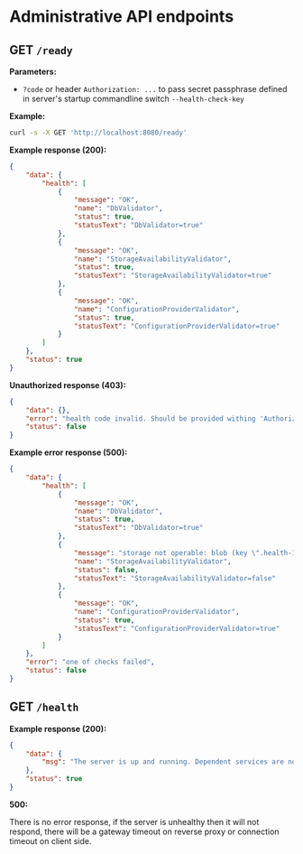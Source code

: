 Administrative API endpoints
============================

## GET `/ready`

**Parameters:**
- `?code` or header `Authorization: ...` to pass secret passphrase defined in server's startup commandline switch `--health-check-key`

**Example:**

```bash
curl -s -X GET 'http://localhost:8080/ready'
```

**Example response (200):**

```json
{
    "data": {
        "health": [
            {
                "message": "OK",
                "name": "DbValidator",
                "status": true,
                "statusText": "DbValidator=true"
            },
            {
                "message": "OK",
                "name": "StorageAvailabilityValidator",
                "status": true,
                "statusText": "StorageAvailabilityValidator=true"
            },
            {
                "message": "OK",
                "name": "ConfigurationProviderValidator",
                "status": true,
                "statusText": "ConfigurationProviderValidator=true"
            }
        ]
    },
    "status": true
}
```

**Unauthorized response (403):**

```json
{
    "data": {},
    "error": "health code invalid. Should be provided withing 'Authorization' header or 'code' query string. Must match --health-check-code commandline switch value",
    "status": false
}
```

**Example error response (500):**

```json
{
    "data": {
        "health": [
            {
                "message": "OK",
                "name": "DbValidator",
                "status": true,
                "statusText": "DbValidator=true"
            },
            {
                "message": "storage not operable: blob (key \".health-1646488208126295105\") (code=Unknown): RequestError: send request failed\ncaused by: Put \"http://minio.backup-repository.svc.cluster.local:9000/backups/.health-1646488208126295105\": dial tcp 10.43.153.2:9000: i/o timeout",
                "name": "StorageAvailabilityValidator",
                "status": false,
                "statusText": "StorageAvailabilityValidator=false"
            },
            {
                "message": "OK",
                "name": "ConfigurationProviderValidator",
                "status": true,
                "statusText": "ConfigurationProviderValidator=true"
            }
        ]
    },
    "error": "one of checks failed",
    "status": false
}
```

## GET `/health`

**Example response (200):**

```json
{
    "data": {
        "msg": "The server is up and running. Dependent services are not shown there. Take a look at /ready endpoint"
    },
    "status": true
}
```

**500:**

There is no error response, if the server is unhealthy then it will not respond, there will be a gateway timeout on reverse proxy or connection timeout on client side.
